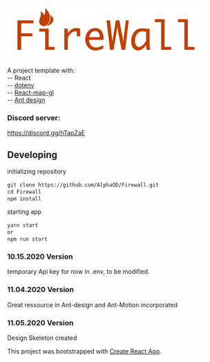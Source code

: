 ![Firewall](./src/static/img/fireWallLogoWFlame.svg)


A project template with:    
-- React   
-- [dotenv](https://github.com/motdotla/dotenv)   
-- [React-map-gl](http://visgl.github.io/react-map-gl/)   
-- [Ant design](https://ant.design)

### Discord server:
https://discord.gg/hTapZaE   

## Developing
initializing repository
```
git clone https://github.com/AlphaOD/Firewall.git
cd Firewall
npm install
```
starting app
```
yarn start
or 
npm run start
```

### 10.15.2020 Version
temporary Api key for now in .env, to be modified.

### 11.04.2020 Version
Great ressource in Ant-design and Ant-Motion incorporated

### 11.05.2020 Version
Design Skeleton created

This project was bootstrapped with [Create React App](https://github.com/facebook/create-react-app).
